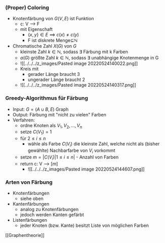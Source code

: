 ### (Proper) Coloring
+ Knotenfärbung von $G(V,E)$ ist Funktion
	+ c: V --> F 
	+ mit Eigenschaft
		+ $\{x,y\}∈E$ ==> $c(x)≠c(y)$
		+ F ist diskrete Menge⊆ℕ
+ Chromatische Zahl $X(G)$ von $G$
	+ kleinste Zahl $k∈ℕ$, sodass ∃ Färbung mit k Farben
	+ $a(G)$ größte Zahl $k∈ℕ$, sodass ∃ unabhängige Knotenmenge in G
	+ ![[../../../z_images/Pasted image 20220524140022.png]]
	+ Kreis mit 
		+ gerader Länge braucht 3
		+ ungerader Länge braucht 2
	+ ![[../../../z_images/Pasted image 20220524140317.png]]

### Greedy-Algorithmus für Färbung
+ Input: $G=(A∪B,E)$ Graph
+ Output: Färbung mit "nicht zu vielen" Farben
+ Verfahren:
	+ ordne Knoten als $V_1,V_2,...,V_n$
	+ setze $C(V_1)=1$
	+ für $2≤i≤n$
		+ wähle als Farbe $C(V_i)$ die kleinste Zahl, welche nicht als (bisher gewählte) Nachbarfarbe von $V_i$ vorkommt
	+ setze $m=|{C(V_i)|1≤i≤n}|$ - Anzahl von Farben
	+ return  c: V --> $[m]$
		+ ![[../../../z_images/Pasted image 20220524144607.png]]

### Arten von Färbung
+ Knotenfärbungen
	+ siehe oben
+ Kantenfärbungen
	+ analog zu Knotenfärbungen
	+ jedoch werden Kanten gefärbt
+ Listenfärbungen
	+ jeder Knoten (bzw. Kante) besitzt Liste von möglichen Farben

[[Graphentheorie]]